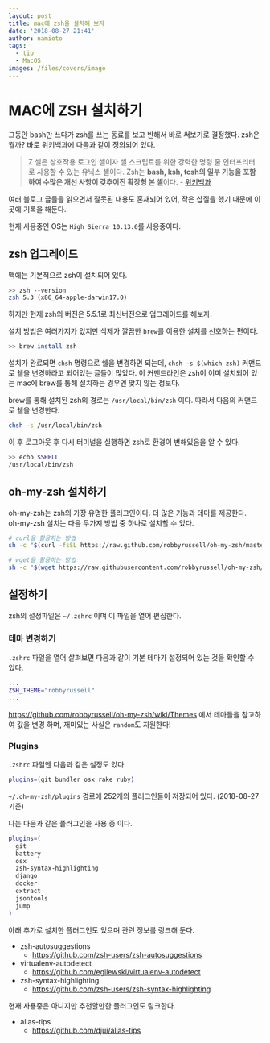 ```yaml
---
layout: post
title: mac에 zsh을 설치해 보자
date: '2018-08-27 21:41'
author: namioto
tags:
  - tip
  - MacOS
images: /files/covers/image
---
```


# MAC에 ZSH 설치하기
그동안 bash만 쓰다가 zsh를 쓰는 동료를 보고 반해서 바로 써보기로 결정했다.
zsh은 뭘까? 바로 위키백과에 다음과 같이 정의되어 있다.

> Z 셸은 상호작용 로그인 셸이자 셸 스크립트를 위한 강력한 명령 줄 인터프리터로 사용할 수 있는 유닉스 셸이다.
Zsh는 **bash, ksh, tcsh의 일부 기능을 포함하여 수많은 개선 사항이 갖추어진 확장형 본 셸**이다. - [위키백과][49ade809]

  [49ade809]: https://ko.wikipedia.org/wiki/Z_%EC%85%B8

여러 블로그 글들을 읽으면서 잘못된 내용도 혼재되어 있어, 작은 삽질을 했기 때문에 이곳에 기록을 해둔다.

현재 사용중인 OS는 `High Sierra 10.13.6`를 사용중이다.

## zsh 업그레이드
맥에는 기본적으로 zsh이 설치되어 있다.
```sh
>> zsh --version
zsh 5.3 (x86_64-apple-darwin17.0)
```

하지만 현재 zsh의 버전은 5.5.1로 최신버전으로 업그레이드를 해보자.

설치 방법은 여러가지가 있지만 삭제가 깔끔한 `brew`를 이용한 설치를 선호하는 편이다.
```sh
>> brew install zsh
```
설치가 완료되면 `chsh` 명령으로 쉘을 변경하면 되는데,
`chsh -s $(which zsh)` 커맨드로 쉘을 변경하라고 되어있는 글들이 많았다.
이 커맨드라인은 zsh이 이미 설치되어 있는 mac에 brew를 통해 설치하는 경우엔 맞지 않는 정보다.

brew를 통해 설치된 zsh의 경로는 `/usr/local/bin/zsh` 이다. 따라서 다음의 커맨드로 쉘을 변경한다.
```sh
chsh -s /usr/local/bin/zsh
```
이 후 로그아웃 후 다시 터미널을 실행하면 zsh로 환경이 변해있음을 알 수 있다.
```sh
>> echo $SHELL
/usr/local/bin/zsh
```

## oh-my-zsh 설치하기
oh-my-zsh는 zsh의 가장 유명한 플러그인이다. 더 많은 기능과 테마를 제공한다.<br>
oh-my-zsh 설치는 다음 두가지 방법 중 하나로 설치할 수 있다.

```sh
# curl을 활용하는 방법
sh -c "$(curl -fsSL https://raw.github.com/robbyrussell/oh-my-zsh/master/tools/install.sh)"

# wget을 활용하는 방법
sh -c "$(wget https://raw.githubusercontent.com/robbyrussell/oh-my-zsh/master/tools/install.sh -O -)"
```


## 설정하기
zsh의 설정파일은 `~/.zshrc` 이며 이 파일을 열어 편집한다.

### 테마 변경하기
`.zshrc` 파일을 열어 살펴보면 다음과 같이 기본 테마가 설정되어 있는 것을 확인할 수 있다.
```sh
...
ZSH_THEME="robbyrussell"
...
```
https://github.com/robbyrussell/oh-my-zsh/wiki/Themes 에서 테마들을 참고하여 값을 변경 하며, 재미있는 사실은 `random`도 지원한다!

### Plugins
`.zshrc` 파일엔 다음과 같은 설정도 있다.
```sh
plugins=(git bundler osx rake ruby)
```
`~/.oh-my-zsh/plugins` 경로에 252개의 플러그인들이 저장되어 있다. (2018-08-27 기준)

나는 다음과 같은 플러그인을 사용 중 이다.
```sh
plugins=(
  git
  battery
  osx
  zsh-syntax-highlighting
  django
  docker
  extract
  jsontools
  jump
)
```

아래 추가로 설치한 플러그인도 있으며 관련 정보를 링크해 둔다.

- zsh-autosuggestions
  - https://github.com/zsh-users/zsh-autosuggestions
- virtualenv-autodetect
  - https://github.com/egilewski/virtualenv-autodetect
- zsh-syntax-highlighting
  - https://github.com/zsh-users/zsh-syntax-highlighting


현재 사용중은 아니지만 추천할만한 플러그인도 링크한다.
- alias-tips
  - https://github.com/djui/alias-tips
